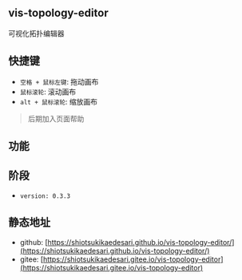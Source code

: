 ## vis-topology-editor
 可视化拓扑编辑器

 ## 快捷键
 * `空格 + 鼠标左键`: 拖动画布
 * `鼠标滚轮`: 滚动画布
 * `alt + 鼠标滚轮`: 缩放画布

 > 后期加入页面帮助

## 功能

## 阶段
* `version: 0.3.3`

## 静态地址
* github: [https://shiotsukikaedesari.github.io/vis-topology-editor/](https://shiotsukikaedesari.github.io/vis-topology-editor/)
* gitee: [https://shiotsukikaedesari.gitee.io/vis-topology-editor](https://shiotsukikaedesari.gitee.io/vis-topology-editor)
